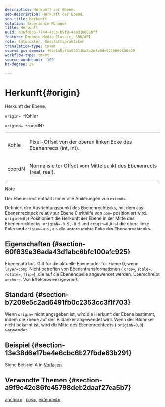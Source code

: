 ```yaml
---
description: Herkunft der Ebene.
seo-description: Herkunft der Ebene.
seo-title: Herkunft
solution: Experience Manager
title: Herkunft
uuid: a36fc0b6-7744-4c1c-b9f8-4aa31a886bff
feature: Dynamic Media Classic, SDK/API
role: Entwickler, Geschäftspraktiker
translation-type: tm+mt
source-git-commit: 469d1a5c43a972116a8a2efb0de5708800130a99
workflow-type: tm+mt
source-wordcount: '169'
ht-degree: 2%

---
```



# Herkunft{#origin}

Herkunft der Ebene.

`origin= *`Kohle`*`

`originN= *`coordN`*`

<table id="simpletable_A270FD92B1E841FE81F5AB300351FE01"> 
 <tr class="strow"> 
  <td class="stentry"> <p><span class="varname"> Kohle</span> </p></td> 
  <td class="stentry"> <p>Pixel-Offset von der oberen linken Ecke des Ebenenrects (int, int). </p></td> 
 </tr> 
 <tr class="strow"> 
  <td class="stentry"> <p><span class="varname"> coordN</span> </p></td> 
  <td class="stentry"> <p>Normalisierter Offset vom Mittelpunkt des Ebenenrects (real, real). </p></td> 
 </tr> 
</table>

>[!NOTE]
>
>Der Ebenenrect enthält immer alle Änderungen von `extend=`.

Definiert den Ausrichtungspunkt des Ebenenrechtecks, mit dem das Ebenenrechteck relativ zur Ebene 0 mithilfe von `pos=` positioniert wird. `originN=0,0` Positioniert die Herkunft der Ebene in der Mitte des Ebenenrechtecks. `originN=-0.5,-0.5` und  `origin=0,0` ist die obere linke Ecke und  `originN=0.5,0.5` die untere rechte Ecke des Ebenenrechtecks.

## Eigenschaften {#section-60f639e36ada43d1abc6bfc100afc925}

Ebenenattribut. Gilt für die aktuelle Ebene oder für Ebene 0, wenn `layer=comp`. Nicht betroffen von Ebenentransformationen ( `crop=`, `scale=`, `rotate=`, `flip=`), die auf die Ebenenquelle angewendet werden. Überschreibt `anchor=`. Von Effektebenen ignoriert.

## Standard {#section-b7209e5c2ad6491fb0c2353cc3f1f703}

Wenn `origin=` nicht angegeben ist, wird die Herkunft der Ebene bestimmt, indem die Ebene auf den Bildanker angewendet wird. Wenn der Bildanker nicht bekannt ist, wird die Mitte des Ebenenrechtecks ( `originN=0,0`) verwendet.

## Beispiel {#section-13e38d6e17be4e6cbc6b27fbde63b291}

Siehe Beispiel A in [Vorlagen](../../../../../is-api/http-ref/image-serving-api-ref/c-http-protocol-reference/c-templates/c-templates.md#concept-3cd2d2adae0e41b2979b9640244d4d3e).

## Verwandte Themen {#section-a9f9c42c86fe45798deb2daaf27ea5b7}

[anchor=](../../../../../is-api/http-ref/image-serving-api-ref/c-http-protocol-reference/c-command-reference/r-anchor.md#reference-6661e548ab284b82828d8d94c8ddeb7c) ,  [pos=](../../../../../is-api/http-ref/image-serving-api-ref/c-http-protocol-reference/c-command-reference/r-pos.md#reference-65de948f4b404f1182b22119ca332143),  [extended=](../../../../../is-api/http-ref/image-serving-api-ref/c-http-protocol-reference/c-command-reference/r-extend.md#reference-7e9156beb285459d830e2d56782a74ac)
